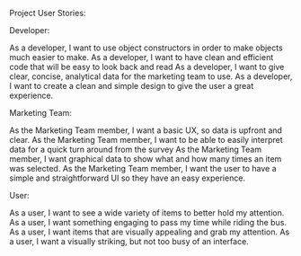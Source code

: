 Project User Stories:


Developer:

As a developer, I want to use object constructors in order to make objects much easier to make.
As a developer, I want to have clean and efficient code that will be easy to look back and read
As a developer, I want to give clear, concise, analytical data for the marketing team to use.
As a developer, I want to create a clean and simple design to give the user a great experience.

Marketing Team:

As the Marketing Team member, I want a basic UX, so data is upfront and clear.
As the Marketing Team member, I want to be able to easily interpret data for a quick turn around from the survey
As the Marketing Team member, I want graphical data to show what and how many times an item was selected.
As the Marketing Team member, I want the user to have a simple and straightforward UI so they have an easy experience.

User:

As a user, I want to see a wide variety of items to better hold my attention.
As a user, I want something engaging to pass my time while riding the bus.
As a user, I want items that are visually appealing and grab my attention.
As a user, I want a visually striking, but not too busy of an interface.
